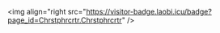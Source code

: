 <img align="right src="https://visitor-badge.laobi.icu/badge?page_id=Chrstphrcrtr.Chrstphrcrtr" />

<!--
**Chrstphrcrtr/Chrstphrcrtr** is a ✨ _special_ ✨ repository because its `README.md` (this file) appears on your GitHub profile.

Here are some ideas to get you started:

- 🔭 I’m currently working on ...
- 🌱 I’m currently learning ...
- 👯 I’m looking to collaborate on ...
- 🤔 I’m looking for help with ...
- 💬 Ask me about ...
- 📫 How to reach me: ...
- 😄 Pronouns: ...
- ⚡ Fun fact: ...
-->

